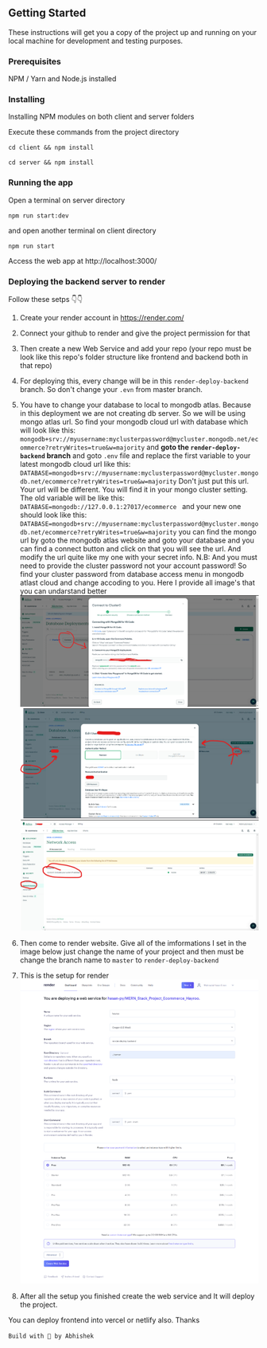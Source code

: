 
## Getting Started

These instructions will get you a copy of the project up and running on your local machine for development and testing purposes.

### Prerequisites

NPM / Yarn and Node.js installed

### Installing

Installing NPM modules on both client and server folders

Execute these commands from the project directory

```
cd client && npm install
```

```
cd server && npm install
```

### Running the app

Open a terminal on server directory

```
npm run start:dev
```

and open another terminal on client directory

```
npm run start
```

Access the web app at http://localhost:3000/

### Deploying the backend server to render

Follow these setps 👇👇

1. Create your render account in https://render.com/
2. Connect your github to render and give the project permission for that
3. Then create a new Web Service and add your repo (your repo must be look like this repo's folder structure like frontend and backend both in that repo)
4. For deploying this, every change will be in this `render-deploy-backend` branch. So don't change your `.evn` from master branch.
5. You have to change your database to local to mongodb atlas. Because in this deployment we are not creating db server. So we will be using mongo atlas url. So find your mongodb cloud url with database which will look like this: `mongodb+srv://myusername:myclusterpassword@mycluster.mongodb.net/ecommerce?retryWrites=true&w=majority`
   and
   <b>goto the `render-deploy-backend` branch</b>
   and goto `.env` file and replace the first variable to your latest mongodb cloud url like this:
   `DATABASE=mongodb+srv://myusername:myclusterpassword@mycluster.mongodb.net/ecommerce?retryWrites=true&w=majority`
   Don't just put this url. Your url will be different. You will find it in your mongo cluster setting.
   The old variable will be like this: `DATABASE=mongodb://127.0.0.1:27017/ecommerce
` and your new one should look like this:
   `DATABASE=mongodb+srv://myusername:myclusterpassword@mycluster.mongodb.net/ecommerce?retryWrites=true&w=majority`
   you can find the mongo url by goto the mongodb atlas website and goto your database and you can find a connect button and click on that you will see the url. And modify the url quite like my one with your secret info.
   N.B: And you must need to provide the cluster password not your account password! So find your cluster password from database access menu in mongodb atlast cloud and change accoding to you. Here I provide all image's that you can undarstand better
   ![Alt Text](assetREADME.md/atlasUrl.png)
   ![Alt Text](assetREADME.md/clusterPassword.png)
   ![Alt Text](assetREADME.md/networkAccess.png)

6. Then come to render website. Give all of the imformations I set in the image below just change the name of your project and then must be change the branch name to `master` to `render-deploy-backend`

7. This is the setup for render
   ![Alt Text](assetREADME.md/renderDeployBackendSetup.png)

8. After all the setup you finished create the web service and It will deploy the project.

You can deploy frontend into vercel or netlify also. Thanks

`Build with 💛 by Abhishek`
